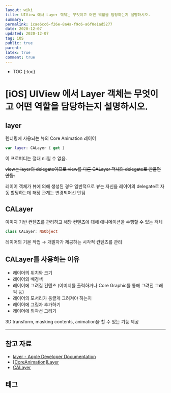 ```yaml
---
layout: wiki
title: UIView 에서 Layer 객체는 무엇이고 어떤 역할을 담당하는지 설명하시오.
summary: 
permalink: 1cae6cc6-f26e-8a4a-f9c6-a6f0e1ad5277
date: 2020-12-07
updated: 2020-12-07
tag: iOS 
public: true
parent: 
latex: true
comment: true
---
```


* TOC
{:toc}

# \[iOS] UIView 에서 Layer 객체는 무엇이고 어떤 역할을 담당하는지 설명하시오.

## layer

렌더링에 사용되는 뷰의 Core Animation 레이어

```swift
var layer: CALayer { get }
```

이 프로퍼티는 절대 nil일 수 없음. 

~~view는 layer의 delegate이므로 view를 다른 CALayer 객체의 delegate로 만들면 안됨.~~ 

레이어 객체가 뷰에 의해 생성된 경우 일반적으로 뷰는 자신을 레이어의 delegate로 자동 할당하는데 해당 관계는 변경되어선 안됨

## CALayer

이미지 기반 컨텐츠를 관리하고 해당 컨텐츠에 대해 애니메이션을 수행할 수 있는 객체

```swift
class CALayer: NSObject
```

레이어의 기본 작업 → 개발자가 제공하는 시각적 컨텐츠를 관리

## CALayer를 사용하는 이유

- 레이어의 위치와 크기
- 레이어의 배경색
- 레이어에 그려질 컨텐츠 (이미지를 출력하거나 Core Graphic를 통해 그려진 그래픽 등)
- 레이어의 모서리가 둥글게 그려져야 하는지
- 레이어에 그림자 추가하기
- 레이어에 외곽선 그리기

3D transform, masking contents, animation을 할 수 있는 기능 제공

---

## 참고 자료

- [layer - Apple Developer Documentation](https://developer.apple.com/documentation/uikit/uiview/1622436-layer)
- [[CoreAnimation]Layer](http://minsone.github.io/mac/ios/coreanimationlayer-and-view)
- [CALayer](https://melod-it.gitbook.io/sagwa/graphics-and-games/core-animation/calayer)

## 태그

